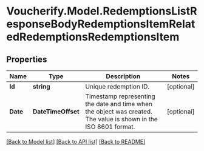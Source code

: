 # Voucherify.Model.RedemptionsListResponseBodyRedemptionsItemRelatedRedemptionsRedemptionsItem

## Properties

Name | Type | Description | Notes
------------ | ------------- | ------------- | -------------
**Id** | **string** | Unique redemption ID. | [optional] 
**Date** | **DateTimeOffset** | Timestamp representing the date and time when the object was created. The value is shown in the ISO 8601 format. | [optional] 

[[Back to Model list]](../../README.md#documentation-for-models) [[Back to API list]](../../README.md#documentation-for-api-endpoints) [[Back to README]](../../README.md)

